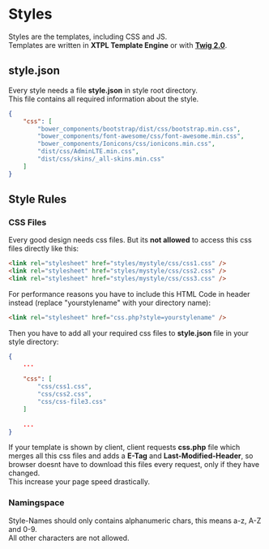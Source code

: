 # Styles

Styles are the templates, including CSS and JS.\
Templates are written in **XTPL Template Engine** or with **[Twig 2.0](https://twig.symfony.com/doc/2.x/templates.html)**.

## style.json

Every style needs a file **style.json** in style root directory.\
This file contains all required information about the style.

```json
{
    "css": [
        "bower_components/bootstrap/dist/css/bootstrap.min.css",
        "bower_components/font-awesome/css/font-awesome.min.css",
        "bower_components/Ionicons/css/ionicons.min.css",
        "dist/css/AdminLTE.min.css",
        "dist/css/skins/_all-skins.min.css"
    ]
}
```

## Style Rules

### CSS Files

Every good design needs css files. But its **not allowed** to access this css files directly like this:
```html
<link rel="stylesheet" href="styles/mystyle/css/css1.css" />
<link rel="stylesheet" href="styles/mystyle/css/css2.css" />
<link rel="stylesheet" href="styles/mystyle/css/css3.css" />
```

For performance reasons you have to include this HTML Code in header instead (replace "yourstylename" with your directory name):
```html
<link rel="stylesheet" href="css.php?style=yourstylename" />
```

Then you have to add all your required css files to **style.json** file in your style directory:
```json
{
    ...
    
    "css": [
        "css/css1.css",
        "css/css2.css",
        "css/css-file3.css"
    ]
    
    ...
}
```

If your template is shown by client, client requests **css.php** file which merges all this css files and adds a **E-Tag** and **Last-Modified-Header**, so browser doesnt have to download this files every request, only if they have changed.\
This increase your page speed drastically.

### Namingspace

Style-Names should only contains alphanumeric chars, this means a-z, A-Z and 0-9.\
All other characters are not allowed.